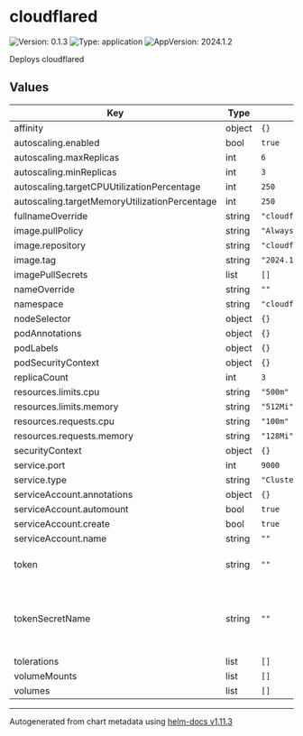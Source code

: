 # cloudflared

![Version: 0.1.3](https://img.shields.io/badge/Version-0.1.3-informational?style=flat-square) ![Type: application](https://img.shields.io/badge/Type-application-informational?style=flat-square) ![AppVersion: 2024.1.2](https://img.shields.io/badge/AppVersion-2024.1.2-informational?style=flat-square)

Deploys cloudflared

## Values

| Key | Type | Default | Description |
|-----|------|---------|-------------|
| affinity | object | `{}` |  |
| autoscaling.enabled | bool | `true` |  |
| autoscaling.maxReplicas | int | `6` |  |
| autoscaling.minReplicas | int | `3` |  |
| autoscaling.targetCPUUtilizationPercentage | int | `250` |  |
| autoscaling.targetMemoryUtilizationPercentage | int | `250` |  |
| fullnameOverride | string | `"cloudflared"` |  |
| image.pullPolicy | string | `"Always"` |  |
| image.repository | string | `"cloudflare/cloudflared"` |  |
| image.tag | string | `"2024.1.2"` |  |
| imagePullSecrets | list | `[]` |  |
| nameOverride | string | `""` |  |
| namespace | string | `"cloudflared"` |  |
| nodeSelector | object | `{}` |  |
| podAnnotations | object | `{}` |  |
| podLabels | object | `{}` |  |
| podSecurityContext | object | `{}` |  |
| replicaCount | int | `3` |  |
| resources.limits.cpu | string | `"500m"` |  |
| resources.limits.memory | string | `"512Mi"` |  |
| resources.requests.cpu | string | `"100m"` |  |
| resources.requests.memory | string | `"128Mi"` |  |
| securityContext | object | `{}` |  |
| service.port | int | `9000` |  |
| service.type | string | `"ClusterIP"` |  |
| serviceAccount.annotations | object | `{}` |  |
| serviceAccount.automount | bool | `true` |  |
| serviceAccount.create | bool | `true` |  |
| serviceAccount.name | string | `""` |  |
| token | string | `""` | cloudflared plain text token |
| tokenSecretName | string | `""` | existing secret that contains the cloudflared token |
| tolerations | list | `[]` |  |
| volumeMounts | list | `[]` |  |
| volumes | list | `[]` |  |

----------------------------------------------
Autogenerated from chart metadata using [helm-docs v1.11.3](https://github.com/norwoodj/helm-docs/releases/v1.11.3)
